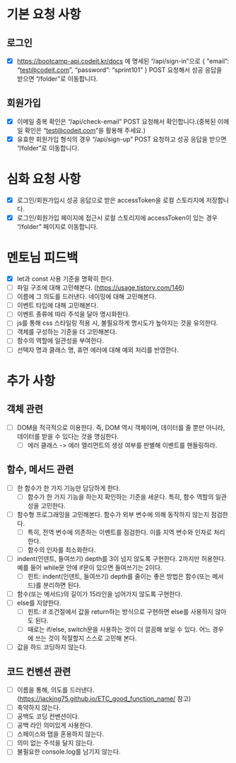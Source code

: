 # 기본 요청 사항
## 로그인
- [x] https://bootcamp-api.codeit.kr/docs 에 명세된 “/api/sign-in”으로 { “email”: “test@codeit.com”, “password”: “sprint101” } POST 요청해서 성공 응답을 받으면 “/folder”로 이동합니다.
## 회원가입
- [x] 이메일 중복 확인은 “/api/check-email” POST 요청해서 확인합니다.(중복된 이메일 확인은 “test@codeit.com”을 활용해 주세요.)
- [x] 유효한 회원가입 형식의 경우 “/api/sign-up” POST 요청하고 성공 응답을 받으면 “/folder”로 이동합니다.

# 심화 요청 사항
- [x] 로그인/회원가입시 성공 응답으로 받은 accessToken을 로컬 스토리지에 저장합니다.
- [x] 로그인/회원가입 페이지에 접근시 로컬 스토리지에 accessToken이 있는 경우 “/folder” 페이지로 이동합니다.

# 멘토님 피드백
- [x] let과 const 사용 기준을 명확히 한다.
- [ ] 파일 구조에 대해 고민해본다. (https://usage.tistory.com/146)
- [ ] 이름에 그 의도를 드러낸다. 네이밍에 대해 고민해본다.
- [ ] 이벤트 타입에 대해 고민해본다.
- [ ] 이벤트 종류에 따라 주석을 달아 명시화한다.
- [ ] js를 통해 css 스타일링 적용 시, 불필요하게 명시도가 높아지는 것을 유의한다.
- [ ] 객체를 구성하는 기준을 더 고민해본다.
- [ ] 함수의 역할에 일관성을 부여한다.
- [ ] 선택자 명과 클래스 명, 휴먼 에러에 대해 예외 처리를 반영한다.

# 추가 사항
## 객체 관련
- [ ] DOM을 적극적으로 이용한다. 즉, DOM 역시 객체이며, 데이터를 줄 뿐만 아니라, 데이터를 받을 수 있다는 것을 명심한다.
  - [ ] 에러 클래스 -> 에러 엘리먼트의 생성 여부를 판별해 이벤트를 핸들링하라.

## 함수, 메서드 관련
- [ ] 한 함수가 한 가지 기능만 담당하게 한다.
  - [ ] 함수가 한 가지 기능을 하는지 확인하는 기준을 세운다. 특히, 함수 역할의 일관성을 고민한다.
- [ ] 함수형 프로그래밍을 고민해본다. 함수가 외부 변수에 의해 동작하지 않는지 점검한다.
  - [ ] 특히, 전역 변수에 의존하는 이벤트를 점검한다. 이를 지역 변수와 인자로 처리한다.
  - [ ] 함수의 인자를 최소화한다.
- [ ] indent(인덴트, 들여쓰기) depth를 3이 넘지 않도록 구현한다. 2까지만 허용한다. 예를 들어 while문 안에 if문이 있으면 들여쓰기는 2이다. 
  - [ ] 힌트: indent(인덴트, 들여쓰기) depth를 줄이는 좋은 방법은 함수(또는 메서드)를 분리하면 된다.
- [ ] 함수(또는 메서드)의 길이가 15라인을 넘어가지 않도록 구현한다.
- [ ] else를 지양한다.
    - [ ] 힌트: if 조건절에서 값을 return하는 방식으로 구현하면 else를 사용하지 않아도 된다.
    - [ ] 때로는 if/else, switch문을 사용하는 것이 더 깔끔해 보일 수 있다. 어느 경우에 쓰는 것이 적절할지 스스로 고민해 본다.
- [ ] 값을 하드 코딩하지 않는다.

## 코드 컨벤션 관련
- [ ] 이름을 통해, 의도를 드러낸다. (https://jacking75.github.io/ETC_good_function_name/ 참고)
- [ ] 축약하지 않는다.
- [ ] 공백도 코딩 컨벤션이다.
- [ ] 공백 라인 의미있게 사용한다.
- [ ] 스페이스와 탭을 혼용하지 않는다.
- [ ] 의미 없는 주석을 달지 않는다.
- [ ] 불필요한 console.log를 남기지 않는다.